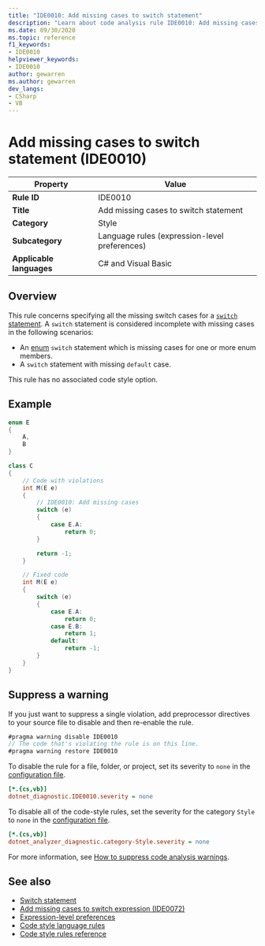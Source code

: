 ```yaml
---
title: "IDE0010: Add missing cases to switch statement"
description: "Learn about code analysis rule IDE0010: Add missing cases to switch statement"
ms.date: 09/30/2020
ms.topic: reference
f1_keywords:
- IDE0010
helpviewer_keywords:
- IDE0010
author: gewarren
ms.author: gewarren
dev_langs:
- CSharp
- VB
---
```

# Add missing cases to switch statement (IDE0010)

| Property                 | Value                                         |
|--------------------------|-----------------------------------------------|
| **Rule ID**              | IDE0010                                       |
| **Title**                | Add missing cases to switch statement         |
| **Category**             | Style                                         |
| **Subcategory**          | Language rules (expression-level preferences) |
| **Applicable languages** | C# and Visual Basic                           |

## Overview

This rule concerns specifying all the missing switch cases for a [`switch` statement](../../../csharp/language-reference/statements/selection-statements.md#the-switch-statement). A `switch` statement is considered incomplete with missing cases in the following scenarios:

- An [enum](../../../csharp/language-reference/builtin-types/enum.md) `switch` statement which is missing cases for one or more enum members.
- A `switch` statement with missing `default` case.

This rule has no associated code style option.

## Example

```csharp
enum E
{
    A,
    B
}

class C
{
    // Code with violations
    int M(E e)
    {
        // IDE0010: Add missing cases
        switch (e)
        {
            case E.A:
                return 0;
        }

        return -1;
    }

    // Fixed code
    int M(E e)
    {
        switch (e)
        {
            case E.A:
                return 0;
            case E.B:
                return 1;
            default:
                return -1;
        }
    }
}
```

## Suppress a warning

If you just want to suppress a single violation, add preprocessor directives to your source file to disable and then re-enable the rule.

```csharp
#pragma warning disable IDE0010
// The code that's violating the rule is on this line.
#pragma warning restore IDE0010
```

To disable the rule for a file, folder, or project, set its severity to `none` in the [configuration file](../configuration-files.md).

```ini
[*.{cs,vb}]
dotnet_diagnostic.IDE0010.severity = none
```

To disable all of the code-style rules, set the severity for the category `Style` to `none` in the [configuration file](../configuration-files.md).

```ini
[*.{cs,vb}]
dotnet_analyzer_diagnostic.category-Style.severity = none
```

For more information, see [How to suppress code analysis warnings](../suppress-warnings.md).

## See also

- [Switch statement](../../../csharp/language-reference/statements/selection-statements.md#the-switch-statement)
- [Add missing cases to switch expression (IDE0072)](ide0072.md)
- [Expression-level preferences](expression-level-preferences.md)
- [Code style language rules](language-rules.md)
- [Code style rules reference](index.md)
